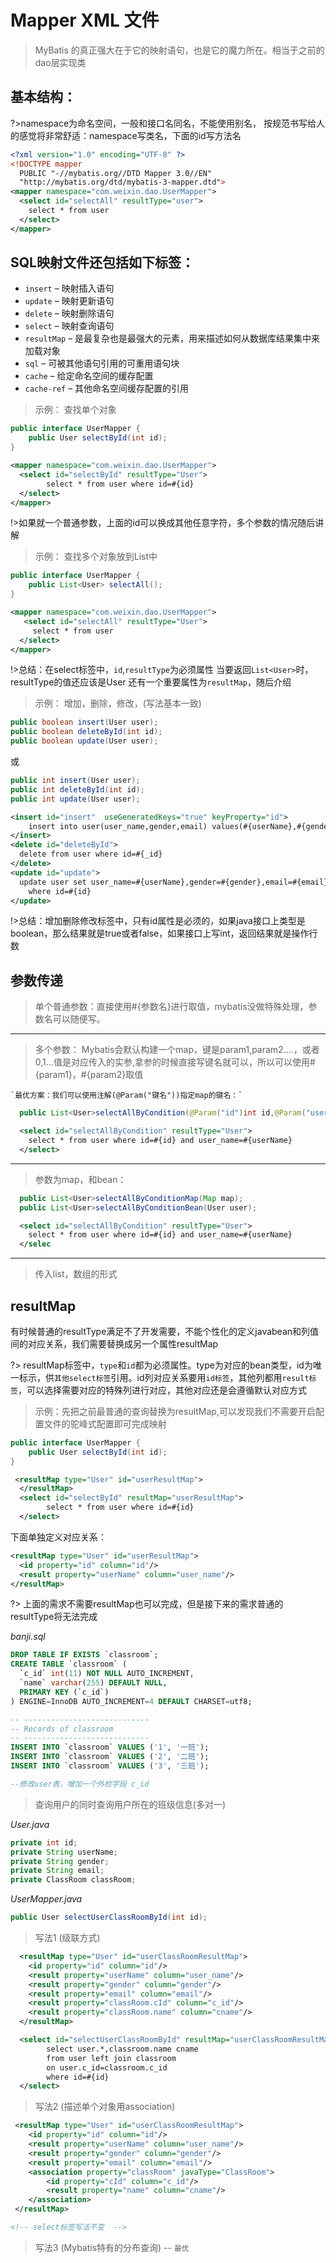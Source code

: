 # Mapper XML 文件

> MyBatis 的真正强大在于它的映射语句，也是它的魔力所在。相当于之前的dao层实现类

## 基本结构：

?>namespace为命名空间，一般和接口名同名，不能使用别名，
按规范书写给人的感觉将非常舒适：namespace写类名，下面的id写方法名

```xml
<?xml version="1.0" encoding="UTF-8" ?>
<!DOCTYPE mapper
  PUBLIC "-//mybatis.org//DTD Mapper 3.0//EN"
  "http://mybatis.org/dtd/mybatis-3-mapper.dtd">
<mapper namespace="com.weixin.dao.UserMapper">
  <select id="selectAll" resultType="user">
    select * from user
  </select>
</mapper>
```

## SQL映射文件还包括如下标签：

- `insert` – 映射插入语句
- `update` – 映射更新语句
- `delete` – 映射删除语句
- `select` – 映射查询语句
- `resultMap` – 是最复杂也是最强大的元素，用来描述如何从数据库结果集中来加载对象
- `sql` – 可被其他语句引用的可重用语句块
- `cache` – 给定命名空间的缓存配置
- `cache-ref` – 其他命名空间缓存配置的引用

> 示例： 查找单个对象

```java
public interface UserMapper {
	public User selectById(int id);
}
```
```xml
<mapper namespace="com.weixin.dao.UserMapper">
  <select id="selectById" resultType="User">
  		select * from user where id=#{id}
  </select>   
</mapper>  
```

!>如果就一个普通参数，上面的id可以换成其他任意字符，多个参数的情况随后讲解

> 示例： 查找多个对象放到List中

```java
public interface UserMapper {
	public List<User> selectAll();
}
```
```xml
<mapper namespace="com.weixin.dao.UserMapper">
   <select id="selectAll" resultType="User">
  	 select * from user
  </select>  
</mapper> 
```

!>总结：在select标签中，`id`,`resultType`为必须属性
当要返回`List<User>`时，resultType的值还应该是User
还有一个重要属性为`resultMap`，随后介绍


> 示例： 增加，删除，修改，(写法基本一致)

```java
public boolean insert(User user);
public boolean deleteById(int id);
public boolean update(User user);
```
或
```java
public int insert(User user);
public int deleteById(int id);
public int update(User user);
```

```xml
<insert id="insert"  useGeneratedKeys="true" keyProperty="id">
	insert into user(user_name,gender,email) values(#{userName},#{gender},#{email})
</insert>
<delete id="deleteById">
  delete from user where id=#{_id}
</delete>
<update id="update">
  update user set user_name=#{userName},gender=#{gender},email=#{email} 
    where id=#{id}
</update>
```


!>总结：增加删除修改标签中，只有id属性是必须的，如果java接口上类型是boolean，那么结果就是true或者false，如果接口上写int，返回结果就是操作行数

## 参数传递

>  单个普通参数：直接使用#{参数名}进行取值，mybatis没做特殊处理，参数名可以随便写。

  ---

>  多个参数：
    Mybatis会默认构建一个map，键是param1,param2....，或者0,1...值是对应传入的实参,拿参的时候直接写键名就可以，所以可以使用#{param1}，#{param2}取值
    
    `最优方案：我们可以使用注解(@Param("键名"))指定map的键名：`

```java
  public List<User>selectAllByCondition(@Param("id")int id,@Param("userName")String userName);
```
```xml
  <select id="selectAllByCondition" resultType="User">
  	select * from user where id=#{id} and user_name=#{userName}
  </select>
```

  ---

> 参数为map，和bean：

```java
  public List<User>selectAllByConditionMap(Map map);
  public List<User>selectAllByConditionBean(User user);
```
```xml
  <select id="selectAllByCondition" resultType="User">
  	select * from user where id=#{id} and user_name=#{userName}
  </selec
```

  ---

> 传入list，数组的形式

## resultMap

有时候普通的resultType满足不了开发需要，不能个性化的定义javabean和列值间的对应关系，我们需要替换成另一个属性resultMap

?> resultMap标签中，`type`和`id`都为必须属性。type为对应的bean类型，id为唯一标示，供`其他select标签`引用。id列对应关系要用`id标签`，其他列都用`result标签`，可以选择需要对应的特殊列进行对应，其他对应还是会遵循默认对应方式

> 示例：先把之前最普通的查询替换为resultMap,可以发现我们不需要开启配置文件的驼峰式配置即可完成映射

```java
public interface UserMapper {
	public User selectById(int id);
}
```
```xml
 <resultMap type="User" id="userResultMap">
  </resultMap>
  <select id="selectById" resultMap="userResultMap">
  		select * from user where id=#{id}
  </select>   
```
下面单独定义对应关系：
```xml
<resultMap type="User" id="userResultMap">
  <id property="id" column="id"/>
  <result property="userName" column="user_name"/>
</resultMap>
```

?> 上面的需求不需要resultMap也可以完成，但是接下来的需求普通的resultType将无法完成

*banji.sql*

```sql
DROP TABLE IF EXISTS `classroom`;
CREATE TABLE `classroom` (
  `c_id` int(11) NOT NULL AUTO_INCREMENT,
  `name` varchar(255) DEFAULT NULL,
  PRIMARY KEY (`c_id`)
) ENGINE=InnoDB AUTO_INCREMENT=4 DEFAULT CHARSET=utf8;

-- ----------------------------
-- Records of classroom
-- ----------------------------
INSERT INTO `classroom` VALUES ('1', '一班');
INSERT INTO `classroom` VALUES ('2', '二班');
INSERT INTO `classroom` VALUES ('3', '三班');

--修改user表，增加一个外检字段 c_id
```

> 查询用户的同时查询用户所在的班级信息(多对一)

*User.java*

```java
private int id;
private String userName;
private String gender;
private String email;
private ClassRoom classRoom;
```

*UserMapper.java*

```java
public User selectUserClassRoomById(int id);
```
> 写法1 (级联方式)

```xml
  <resultMap type="User" id="userClassRoomResultMap">
  	<id property="id" column="id"/>
  	<result property="userName" column="user_name"/>
  	<result property="gender" column="gender"/>
  	<result property="email" column="email"/>
  	<result property="classRoom.cId" column="c_id"/>
  	<result property="classRoom.name" column="cname"/>
  </resultMap>

  <select id="selectUserClassRoomById" resultMap="userClassRoomResultMap">
  		select user.*,classroom.name cname
  		from user left join classroom
  		on user.c_id=classroom.c_id
  		where id=#{id}
  </select> 
```

> 写法2 (描述单个对象用association)

```xml
 <resultMap type="User" id="userClassRoomResultMap">
  	<id property="id" column="id"/>
  	<result property="userName" column="user_name"/>
  	<result property="gender" column="gender"/>
  	<result property="email" column="email"/>
  	<association property="classRoom" javaType="ClassRoom">
  		<id property="cId" column="c_id"/>
  		<result property="name" column="cname"/>
  	</association>
 </resultMap>

<!-- select标签写法不变  -->
```

> 写法3 (Mybatis特有的分布查询) -- `最优`


